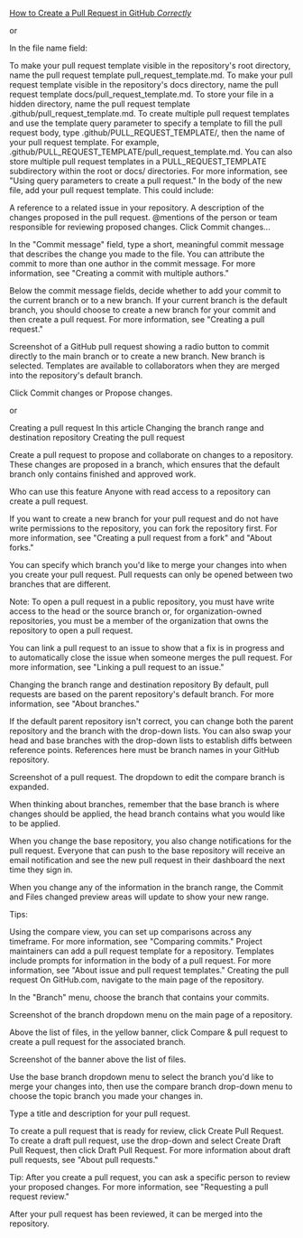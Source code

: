 [How to Create a Pull Request in GitHub *Correctly*](https://genicsblog.com/gouravkhunger/how-to-create-a-pull-request-in-github-correctly)




or





In the file name field:

To make your pull request template visible in the repository's root directory, name the pull request template pull_request_template.md.
To make your pull request template visible in the repository's docs directory, name the pull request template docs/pull_request_template.md.
To store your file in a hidden directory, name the pull request template .github/pull_request_template.md.
To create multiple pull request templates and use the template query parameter to specify a template to fill the pull request body, type .github/PULL_REQUEST_TEMPLATE/, then the name of your pull request template. For example, .github/PULL_REQUEST_TEMPLATE/pull_request_template.md. You can also store multiple pull request templates in a PULL_REQUEST_TEMPLATE subdirectory within the root or docs/ directories. For more information, see "Using query parameters to create a pull request."
In the body of the new file, add your pull request template. This could include:

A reference to a related issue in your repository.
A description of the changes proposed in the pull request.
@mentions of the person or team responsible for reviewing proposed changes.
Click Commit changes...

In the "Commit message" field, type a short, meaningful commit message that describes the change you made to the file. You can attribute the commit to more than one author in the commit message. For more information, see "Creating a commit with multiple authors."

Below the commit message fields, decide whether to add your commit to the current branch or to a new branch. If your current branch is the default branch, you should choose to create a new branch for your commit and then create a pull request. For more information, see "Creating a pull request."

Screenshot of a GitHub pull request showing a radio button to commit directly to the main branch or to create a new branch. New branch is selected.
Templates are available to collaborators when they are merged into the repository's default branch.

Click Commit changes or Propose changes.






or






Creating a pull request
In this article
Changing the branch range and destination repository
Creating the pull request

Create a pull request to propose and collaborate on changes to a repository. These changes are proposed in a branch, which ensures that the default branch only contains finished and approved work.

Who can use this feature
Anyone with read access to a repository can create a pull request.

If you want to create a new branch for your pull request and do not have write permissions to the repository, you can fork the repository first. For more information, see "Creating a pull request from a fork" and "About forks."

You can specify which branch you'd like to merge your changes into when you create your pull request. Pull requests can only be opened between two branches that are different.

Note: To open a pull request in a public repository, you must have write access to the head or the source branch or, for organization-owned repositories, you must be a member of the organization that owns the repository to open a pull request.

You can link a pull request to an issue to show that a fix is in progress and to automatically close the issue when someone merges the pull request. For more information, see "Linking a pull request to an issue."

Changing the branch range and destination repository
By default, pull requests are based on the parent repository's default branch. For more information, see "About branches."

If the default parent repository isn't correct, you can change both the parent repository and the branch with the drop-down lists. You can also swap your head and base branches with the drop-down lists to establish diffs between reference points. References here must be branch names in your GitHub repository.

Screenshot of a pull request. The dropdown to edit the compare branch is expanded.

When thinking about branches, remember that the base branch is where changes should be applied, the head branch contains what you would like to be applied.

When you change the base repository, you also change notifications for the pull request. Everyone that can push to the base repository will receive an email notification and see the new pull request in their dashboard the next time they sign in.

When you change any of the information in the branch range, the Commit and Files changed preview areas will update to show your new range.

Tips:

Using the compare view, you can set up comparisons across any timeframe. For more information, see "Comparing commits."
Project maintainers can add a pull request template for a repository. Templates include prompts for information in the body of a pull request. For more information, see "About issue and pull request templates."
Creating the pull request
On GitHub.com, navigate to the main page of the repository.

In the "Branch" menu, choose the branch that contains your commits.

Screenshot of the branch dropdown menu on the main page of a repository.

Above the list of files, in the yellow banner, click Compare & pull request to create a pull request for the associated branch.

Screenshot of the banner above the list of files.

Use the base branch dropdown menu to select the branch you'd like to merge your changes into, then use the compare branch drop-down menu to choose the topic branch you made your changes in.

Type a title and description for your pull request.

To create a pull request that is ready for review, click Create Pull Request. To create a draft pull request, use the drop-down and select Create Draft Pull Request, then click Draft Pull Request. For more information about draft pull requests, see "About pull requests."

Tip: After you create a pull request, you can ask a specific person to review your proposed changes. For more information, see "Requesting a pull request review."

After your pull request has been reviewed, it can be merged into the repository.

